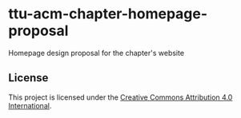 # ttu-acm-chapter-homepage-proposal
Homepage design proposal for the chapter's website

## License
This project is licensed under the [Creative Commons Attribution 4.0 International](https://creativecommons.org/licenses/by/4.0/). 
